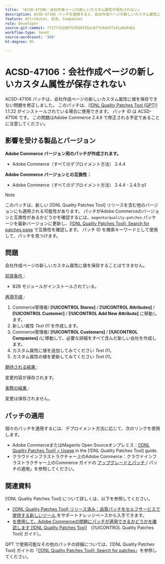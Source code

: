 ```yaml
---
title: 「ACSD-47106：会社作成ページの新しいカスタム属性が保存されない」
description: ACSD-47106 パッチを適用すると、会社作成ページの新しいカスタム属性に値を保存できないAdobe Commerceの問題を修正できます。
feature: Attributes, B2B, Companies
role: Developer
source-git-commit: 7f17f1b286f635b8f65ac877e9de5f1d1a6a6461
workflow-type: tm+mt
source-wordcount: '369'
ht-degree: 0%

---
```


# ACSD-47106：会社作成ページの新しいカスタム属性が保存されない

ACSD-47106 パッチは、会社作成ページの新しいカスタム属性に値を保存できない問題を修正しました。 このパッチは、[[!DNL Quality Patches Tool (QPT)]](https://experienceleague.adobe.com/en/docs/commerce-knowledge-base/kb/announcements/commerce-announcements/magento-quality-patches-released-new-tool-to-self-serve-quality-patches) 1.1.22 がインストールされている場合に使用できます。 パッチ ID は ACSD-47106 です。 この問題はAdobe Commerce 2.4.6 で修正される予定であることに注意してください。

## 影響を受ける製品とバージョン

**Adobe Commerce バージョン用のパッチが作成されます。**

* Adobe Commerce（すべてのデプロイメント方法） 2.4.4

**Adobe Commerce バージョンとの互換性：**

* Adobe Commerce（すべてのデプロイメント方法） 2.4.4 - 2.4.5-p1

>[!NOTE]
>
>このパッチは、新しい [!DNL Quality Patches Tool] リリースを含む他のバージョンにも適用される可能性があります。 パッチがAdobe Commerceのバージョンと互換性があるかどうかを確認するには、`magento/quality-patches` パッケージを最新バージョンに更新し、[[!DNL Quality Patches Tool]: Search for patches page](https://experienceleague.adobe.com/tools/commerce-quality-patches/index.html) で互換性を確認します。 パッチ ID を検索キーワードとして使用して、パッチを見つけます。

## 問題

会社作成ページの新しいカスタム属性に値を保存することはできません。

<u> 前提条件 </u>:

* B2B モジュールがインストールされている。

<u> 再現手順 </u>:

1. Commerce管理者/ **[!UICONTROL Stores]** / **[!UICONTROL Attributes]** / **[!UICONTROL Customer]** / **[!UICONTROL Add New Attribute]** に移動します。
1. 新しい属性 _Test 01_ を作成します。
1. Commerce管理者/ **[!UICONTROL Customers]** / **[!UICONTROL Companies]** /に移動して、必要な詳細をすべて含んだ新しい会社を作成します。
1. カスタム属性に値を追加してみてください _Test 01_。
1. カスタム属性の値を更新してみてください _Test 01_。

<u> 期待される結果 </u>:

変更内容が保存されます。

<u> 実際の結果 </u>:

変更は保存されません。

## パッチの適用

個々のパッチを適用するには、デプロイメント方法に応じて、次のリンクを使用します。

* Adobe CommerceまたはMagento Open Sourceオンプレミス：[[!DNL Quality Patches Tool] > Usage](https://experienceleague.adobe.com/docs/commerce-operations/tools/quality-patches-tool/usage.html) in the [!DNL Quality Patches Tool] guide.
* クラウドインフラストラクチャー上のAdobe Commerce：クラウドインフラストラクチャー上のCommerce ガイドの [ アップグレードとパッチ ](https://experienceleague.adobe.com/docs/commerce-cloud-service/user-guide/develop/upgrade/apply-patches.html)/ パッチの適用」を参照してください。

## 関連資料

[!DNL Quality Patches Tool] について詳しくは、以下を参照してください。

* [[!DNL Quality Patches Tool]  リリース済み：品質パッチをセルフサービスで提供する新しいツール ](https://experienceleague.adobe.com/en/docs/commerce-knowledge-base/kb/announcements/commerce-announcements/magento-quality-patches-released-new-tool-to-self-serve-quality-patches) をサポートナレッジベースから入手できます。
* [ を使用して、Adobe Commerceの問題にパッチが適用できるかどうかを確認します  [!DNL Quality Patches Tool]](/help/tools/quality-patches-tool/patches-available-in-qpt/check-patch-for-magento-issue-with-magento-quality-patches.md) （[!UICONTROL Quality Patches Tool] ガイド）。


QPT で使用可能なその他のパッチの詳細については、[!DNL Quality Patches Tool] ガイドの「[[!DNL Quality Patches Tool]: Search for patches](https://experienceleague.adobe.com/tools/commerce-quality-patches/index.html)」を参照してください。
